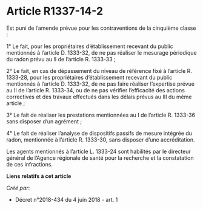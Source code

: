 # Article R1337-14-2

Est puni de l’amende prévue pour les contraventions de la cinquième classe :

1° Le fait, pour les propriétaires d’établissement recevant du public mentionnés à l’article D. 1333-32, de ne pas réaliser
le mesurage périodique du radon prévu au II de l’article R. 1333-33 ;

2° Le fait, en cas de dépassement du niveau de référence fixé à l’article R. 1333-28, pour les propriétaires d’établissement
recevant du public mentionnés à l’article D. 1333-32, de ne pas faire réaliser l’expertise prévue au II de l’article R.
1333-34, ou de ne pas vérifier l’efficacité des actions correctives et des travaux effectués dans les délais prévus au III du
même article ;

3° Le fait de réaliser les prestations mentionnées au I de l’article R. 1333-36 sans disposer d’un agrément ;

4° Le fait de réaliser l’analyse de dispositifs passifs de mesure intégrée du radon, mentionnée à l’article R. 1333-30, sans
disposer d’une accréditation.

Les agents mentionnés à l’article L. 1333-24 sont habilités par le directeur général de l’Agence régionale de santé pour la
recherche et la constatation de ces infractions.

**Liens relatifs à cet article**

_Créé par_:

  - Décret n°2018-434 du 4 juin 2018 - art. 1
